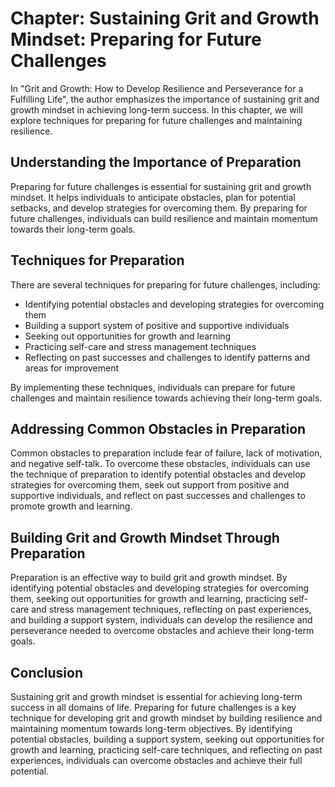 Chapter: Sustaining Grit and Growth Mindset: Preparing for Future Challenges
============================================================================

In "Grit and Growth: How to Develop Resilience and Perseverance for a Fulfilling Life", the author emphasizes the importance of sustaining grit and growth mindset in achieving long-term success. In this chapter, we will explore techniques for preparing for future challenges and maintaining resilience.

Understanding the Importance of Preparation
-------------------------------------------

Preparing for future challenges is essential for sustaining grit and growth mindset. It helps individuals to anticipate obstacles, plan for potential setbacks, and develop strategies for overcoming them. By preparing for future challenges, individuals can build resilience and maintain momentum towards their long-term goals.

Techniques for Preparation
--------------------------

There are several techniques for preparing for future challenges, including:

* Identifying potential obstacles and developing strategies for overcoming them
* Building a support system of positive and supportive individuals
* Seeking out opportunities for growth and learning
* Practicing self-care and stress management techniques
* Reflecting on past successes and challenges to identify patterns and areas for improvement

By implementing these techniques, individuals can prepare for future challenges and maintain resilience towards achieving their long-term goals.

Addressing Common Obstacles in Preparation
------------------------------------------

Common obstacles to preparation include fear of failure, lack of motivation, and negative self-talk. To overcome these obstacles, individuals can use the technique of preparation to identify potential obstacles and develop strategies for overcoming them, seek out support from positive and supportive individuals, and reflect on past successes and challenges to promote growth and learning.

Building Grit and Growth Mindset Through Preparation
----------------------------------------------------

Preparation is an effective way to build grit and growth mindset. By identifying potential obstacles and developing strategies for overcoming them, seeking out opportunities for growth and learning, practicing self-care and stress management techniques, reflecting on past experiences, and building a support system, individuals can develop the resilience and perseverance needed to overcome obstacles and achieve their long-term goals.

Conclusion
----------

Sustaining grit and growth mindset is essential for achieving long-term success in all domains of life. Preparing for future challenges is a key technique for developing grit and growth mindset by building resilience and maintaining momentum towards long-term objectives. By identifying potential obstacles, building a support system, seeking out opportunities for growth and learning, practicing self-care techniques, and reflecting on past experiences, individuals can overcome obstacles and achieve their full potential.
